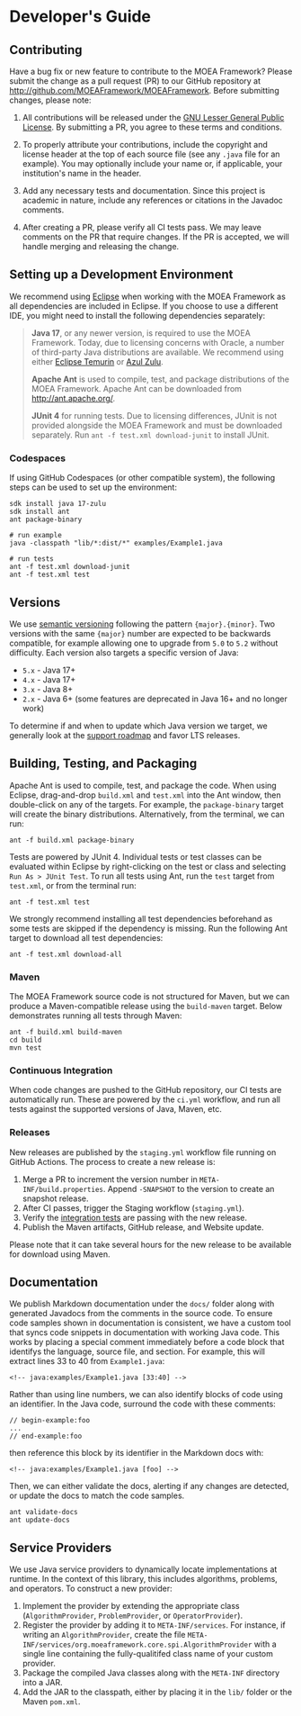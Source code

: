 # Developer's Guide

## Contributing

Have a bug fix or new feature to contribute to the MOEA Framework?  Please submit the change as a pull request (PR) to
our GitHub repository at http://github.com/MOEAFramework/MOEAFramework.  Before submitting changes, please note:

1. All contributions will be released under the [GNU Lesser General Public License](META-INF/LGPL-LICENSE).  By
   submitting a PR, you agree to these terms and conditions.
   
2. To properly attribute your contributions, include the copyright and license header at the top of each source file
   (see any `.java` file for an example).  You may optionally include your name or, if applicable, your institution's
   name in the header.

3. Add any necessary tests and documentation.  Since this project is academic in nature, include any references or
   citations in the Javadoc comments.
   
4. After creating a PR, please verify all CI tests pass.  We may leave comments on the PR that require changes.  If the
   PR is accepted, we will handle merging and releasing the change.

## Setting up a Development Environment

We recommend using [Eclipse](http://eclipse.org/) when working with the MOEA Framework as all dependencies are included
in Eclipse.  If you choose to use a different IDE, you might need to install the following dependencies separately:

> **Java 17**, or any newer version, is required to use the MOEA Framework. Today, due to licensing concerns with
> Oracle, a number of third-party Java distributions are available.  We recommend using either
> [Eclipse Temurin](https://adoptium.net/) or [Azul Zulu](https://www.azul.com/downloads/?package=jdk).
> 
> **Apache Ant** is used to compile, test, and package distributions of the MOEA Framework.  Apache Ant can be
> downloaded from http://ant.apache.org/.
> 
> **JUnit 4** for running tests.  Due to licensing differences, JUnit is not provided alongside the MOEA Framework and
> must be downloaded separately.  Run `ant -f test.xml download-junit` to install JUnit.

### Codespaces

If using GitHub Codespaces (or other compatible system), the following steps can be used to set up the environment:

```
sdk install java 17-zulu
sdk install ant
ant package-binary

# run example
java -classpath "lib/*:dist/*" examples/Example1.java

# run tests
ant -f test.xml download-junit
ant -f test.xml test
```

## Versions

We use [semantic versioning](https://semver.org/) following the pattern `{major}.{minor}`.  Two versions with the
same `{major}` number are expected to be backwards compatible, for example allowing one to upgrade from `5.0` to
`5.2` without difficulty.  Each version also targets a specific version of Java:

* `5.x` - Java 17+
* `4.x` - Java 17+
* `3.x` - Java 8+
* `2.x` - Java 6+ (some features are deprecated in Java 16+ and no longer work)

To determine if and when to update which Java version we target, we generally look at the
[support roadmap](https://www.oracle.com/java/technologies/java-se-support-roadmap.html) and favor LTS releases.

## Building, Testing, and Packaging

Apache Ant is used to compile, test, and package the code.  When using Eclipse, drag-and-drop `build.xml` and `test.xml`
into the Ant window, then double-click on any of the targets.  For example, the `package-binary` target will create the
binary distributions.  Alternatively, from the terminal, we can run:

```
ant -f build.xml package-binary
```

Tests are powered by JUnit 4.  Individual tests or test classes can be evaluated within Eclipse by right-clicking on
the test or class and selecting `Run As > JUnit Test`.  To run all tests using Ant, run the `test` target from `test.xml`,
or from the terminal run:

```
ant -f test.xml test
```

We strongly recommend installing all test dependencies beforehand as some tests are skipped if the dependency is
missing.  Run the following Ant target to download all test dependencies:

```
ant -f test.xml download-all
```

### Maven

The MOEA Framework source code is not structured for Maven, but we can produce a Maven-compatible release using the
`build-maven` target.  Below demonstrates running all tests through Maven:

```
ant -f build.xml build-maven
cd build
mvn test
```

### Continuous Integration

When code changes are pushed to the GitHub repository, our CI tests are automatically run.  These are powered by the
`ci.yml` workflow, and run all tests against the supported versions of Java, Maven, etc.

### Releases

New releases are published by the `staging.yml` workflow file running on GitHub Actions.  The process to create a new
release is:

1. Merge a PR to increment the version number in `META-INF/build.properties`.  Append `-SNAPSHOT` to the version to create
   an snapshot release.
2. After CI passes, trigger the Staging workflow (`staging.yml`).
3. Verify the [integration tests](https://github.com/MOEAFramework/IntegrationTests) are passing with the new release.
4. Publish the Maven artifacts, GitHub release, and Website update.

Please note that it can take several hours for the new release to be available for download using Maven.

## Documentation

We publish Markdown documentation under the `docs/` folder along with generated Javadocs from the comments in the
source code.  To ensure code samples shown in documentation is consistent, we have a custom tool that syncs code
snippets in documentation with working Java code.  This works by placing a special comment immediately before a code
block that identifys the language, source file, and section.  For example, this will extract lines 33 to 40 from
`Example1.java`:

```
<!-- java:examples/Example1.java [33:40] -->
```

Rather than using line numbers, we can also identify blocks of code using an identifier.  In the Java code, surround
the code with these comments:

```
// begin-example:foo
...
// end-example:foo
```

then reference this block by its identifier in the Markdown docs with:

```
<!-- java:examples/Example1.java [foo] -->
```

Then, we can either validate the docs, alerting if any changes are detected, or update the docs to match the code
samples.

```
ant validate-docs
ant update-docs
```

## Service Providers

We use Java service providers to dynamically locate implementations at runtime.  In the context of this library, this
includes algorithms, problems, and operators.  To construct a new provider:

1. Implement the provider by extending the appropriate class (`AlgorithmProvider`, `ProblemProvider`, or `OperatorProvider`).
2. Register the provider by adding it to `META-INF/services`.  For instance, if writing an `AlgorithmProvider`, create the
   file `META-INF/services/org.moeaframework.core.spi.AlgorithmProvider` with a single line containing the fully-qualitifed
   class name of your custom provider.
3. Package the compiled Java classes along with the `META-INF` directory into a JAR.
4. Add the JAR to the classpath, either by placing it in the `lib/` folder or the Maven `pom.xml`.

